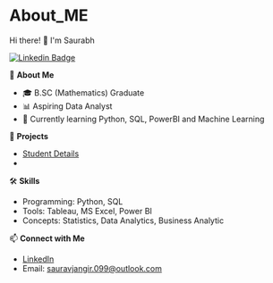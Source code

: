 # About_ME


Hi there! 👋 I'm Saurabh

[![Linkedin Badge](https://img.shields.io/badge/-LinkedIn-0e76a8?style=flat-square&logo=Linkedin&logoColor=white)](https://www.linkedin.com/in/jangirsaurabh)


🌟 **About Me**
- 🎓 B.SC (Mathematics) Graduate
- 📊 Aspiring Data Analyst
- 🌱 Currently learning Python, SQL, PowerBI and Machine Learning

💼 **Projects**
- [Student Details](https://github.com/Jangir-Saurabh/Postgres-Sql-Students-Details-)
- 

🛠️ **Skills**
- Programming: Python, SQL
- Tools: Tableau, MS Excel, Power BI
- Concepts: Statistics, Data Analytics, Business Analytic


📫 **Connect with Me**
- [LinkedIn](www.linkedin.com/in/jangirsaurabh)
- Email: sauravjangir.099@outlook.com
